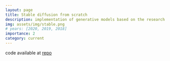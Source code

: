 ```yaml
---
layout: page
title: Stable diffusion from scratch
description: implementation of generative models based on the research paper 
img: assets/img/stable.png
# years: [2020, 2019, 2018]
importance: 2
category: current
---
```




code available at <a href="https://github.com/malharinamdar/luxis">repo</a>
